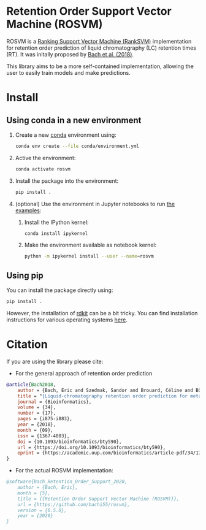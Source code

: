 # Retention Order Support Vector Machine (ROSVM)

ROSVM is a [Ranking Support Vector Machine (RankSVM)](https://en.wikipedia.org/wiki/Ranking_SVM) implementation for retention order prediction of liquid chromatography (LC) retention times (RT). It was initally proposed by [Bach et al. (2018)](https://academic.oup.com/bioinformatics/article/34/17/i875/5093227). 

This library aims to be a more self-contained implementation, allowing the user to easily train models and make predictions. 

# Install

## Using conda in a new environment

1) Create a new [conda](https://docs.conda.io/en/latest/miniconda.html) environment using:
    ```bash
    conda env create --file conda/environment.yml
    ```

2) Active the environment:
    ```bash
    conda activate rosvm
    ```
   
3) Install the package into the environment:
    ```bash
    pip install . 
    ```

4) (optional) Use the environment in Jupyter notebooks to run [the examples](rosvm/ranksvm/tutorial):
    1) Install the IPython kernel:
    
        ```bash
        conda install ipykernel
        ```

    2) Make the environment available as notebook kernel:
    
        ```bash
        python -m ipykernel install --user --name=rosvm
        ```

## Using pip

You can install the package directly using:
```bash
pip install . 
```
However, the installation of [rdkit](https://github.com/rdkit/rdkit) can be a bit tricky. You can find installation instructions for various operating systems [here](https://github.com/rdkit/rdkit/blob/master/Docs/Book/Install.md).  



# Citation

If you are using the library please cite: 

- For the general approach of retention order prediction 

```bibtex
@article{Bach2018,
    author = {Bach, Eric and Szedmak, Sandor and Brouard, Céline and Böcker, Sebastian and Rousu, Juho},
    title = "{Liquid-chromatography retention order prediction for metabolite identification}",
    journal = {Bioinformatics},
    volume = {34},
    number = {17},
    pages = {i875-i883},
    year = {2018},
    month = {09},
    issn = {1367-4803},
    doi = {10.1093/bioinformatics/bty590},
    url = {https://doi.org/10.1093/bioinformatics/bty590},
    eprint = {https://academic.oup.com/bioinformatics/article-pdf/34/17/i875/25702364/bty590.pdf},
}
```

- For the actual ROSVM implementation: 

```bibtex
@software{Bach_Retention_Order_Support_2020,
    author = {Bach, Eric},
    month = {5},
    title = {{Retention Order Support Vector Machine (ROSVM)}},
    url = {https://github.com/bachi55/rosvm},
    version = {0.5.0},
    year = {2020}
}
```
